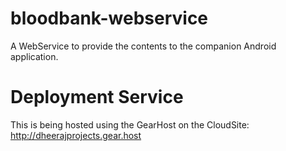 # bloodbank-webservice
A WebService to provide the contents to the companion Android application.

# Deployment Service
This is being hosted using the GearHost on the CloudSite: http://dheerajprojects.gear.host

